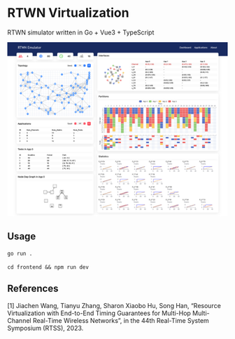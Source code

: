 # RTWN Virtualization

RTWN simulator written in Go + Vue3 + TypeScript

<img src="./screenshot.png"/>

## Usage

`go run .`

`cd frontend && npm run dev`

## References
[1] Jiachen Wang, Tianyu Zhang, Sharon Xiaobo Hu, Song Han, “Resource Virtualization with End-to-End Timing Guarantees for Multi-Hop Multi-Channel Real-Time Wireless Networks”, in the 44th Real-Time System Symposium (RTSS), 2023.